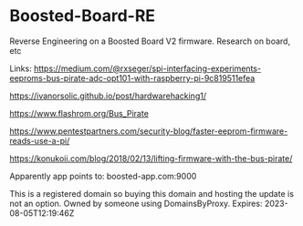 # Boosted-Board-RE
Reverse Engineering on a Boosted Board V2 firmware. Research on board, etc


Links:
https://medium.com/@rxseger/spi-interfacing-experiments-eeproms-bus-pirate-adc-opt101-with-raspberry-pi-9c819511efea

https://ivanorsolic.github.io/post/hardwarehacking1/

https://www.flashrom.org/Bus_Pirate

https://www.pentestpartners.com/security-blog/faster-eeprom-firmware-reads-use-a-pi/

https://konukoii.com/blog/2018/02/13/lifting-firmware-with-the-bus-pirate/

Apparently app points to:
boosted-app.com:9000

This is a registered domain so buying this domain and hosting the update is not an option. Owned by someone using DomainsByProxy.
Expires: 2023-08-05T12:19:46Z
